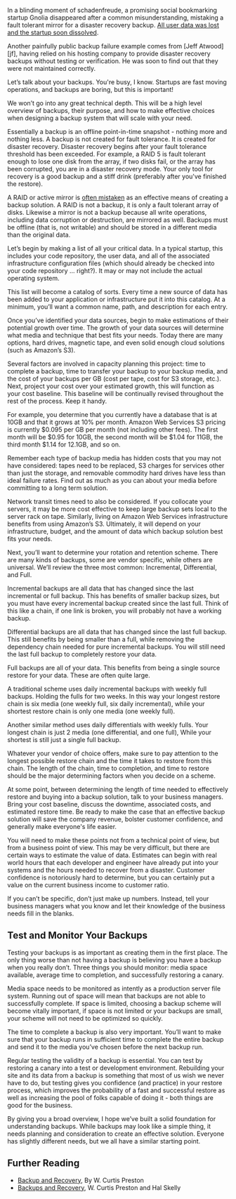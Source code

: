                                                                      
                                                                     
                                                                     
                                             
In a blinding moment of schadenfreude, a promising social bookmarking
startup Gnolia disappeared after a common misunderstanding, mistaking
a fault tolerant mirror for a disaster recovery backup. [All user
data was lost and the startup soon dissolved][gn].

Another painfully public backup failure example comes from [Jeff
Atwood][jf], having relied on his hosting company to provide disaster
recovery backups without testing or verification. He was soon to find
out that they were not maintained correctly.

Let’s talk about your backups. You're busy, I know. Startups are fast
moving operations, and backups are boring, but this is important!

We won’t go into any great technical depth. This will be a high level overview
of backups, their purpose, and how to make effective choices when designing a
backup system that will scale with your need.

Essentially a backup is an offline point-in-time snapshot - nothing
more and nothing less. A backup is not created for fault tolerance. It
is created for disaster recovery. Disaster recovery begins after your
fault tolerance threshold has been exceeded. For example, a RAID 5 is
fault tolerant enough to lose one disk from the array, if two disks
fail, or the array has been corrupted, you are in a disaster recovery
mode. Your only tool for recovery is a good backup and a stiff drink
(preferably after you've finished the restore).

A RAID or active mirror is [often mistaken][mis] as an effective means
of creating a backup solution. A RAID is not a backup, it is only a
fault tolerant array of disks. Likewise a mirror is not a backup because all
write operations, including data corruption or destruction, are mirrored
as well. Backups must be offline (that is, not writable) and should
be stored in a different media than the original data.

Let’s begin by making a list of all your critical data. In a typical
startup, this includes your code repository, the user data, and all of the
associated infrastructure configuration files (which should already be
checked into your code repository … right?). It may or may not include
the actual operating system.

This list will become a catalog of sorts. Every time a new source of
data has been added to your application or infrastructure put it into
this catalog. At a minimum, you’ll want a common name, path, and
description for each entry.

Once you’ve identified your data sources, begin to make estimations of
their potential growth over time. The growth of your data sources will
determine what media and technique that best fits your needs. Today
there are many options, hard drives, magnetic tape, and even solid
enough cloud solutions (such as Amazon’s S3).

Several factors are involved in capacity planning this project: time
to complete a backup, time to transfer your backup to your backup
media, and the cost of your backups per GB (cost per tape, cost for S3
storage, etc.). Next, project your cost over your estimated growth,
this will function as your cost baseline. This baseline will be
continually revised throughout the rest of the process. Keep it handy.

For example, you determine that you currently have a database that is
at 10GB and that it grows at 10% per month. Amazon Web Services S3 pricing is
currently $0.095 per GB per month (not including other fees). The
first month will be $0.95 for 10GB, the second month will be $1.04 for
11GB, the third month $1.14 for 12.1GB, and so on.

Remember each type of backup media has hidden costs that you may not
have considered: tapes need to be replaced, S3 charges for services
other than just the storage, and removable commodity hard drives have
less than ideal failure rates. Find out as much as you can about your
media before committing to a long term solution.

Network transit times need to also be considered. If you collocate your
servers, it may be more cost effective to keep large backup sets local
to the server rack on tape. Similarly, living on Amazon Web Services
infrastructure benefits from using Amazon’s S3. Ultimately, it will depend on
your infrastructure, budget, and the amount of data which backup solution
best fits your needs.

Next, you’ll want to determine your rotation and retention
scheme. There are many kinds of backups, some are vendor specific,
while others are universal. We’ll review the three most common:
Incremental, Differential, and Full.

Incremental backups are all data that has changed since the last incremental or
full backup. This has benefits of smaller backup sizes, but you must have every
incremental backup created since the last full. Think of this like a chain, if
one link is broken, you will probably not have a working backup.

Differential backups are all data that has changed since the last full
backup. This still benefits by being smaller than a full, while removing the
dependency chain needed for pure incremental backups. You will still
need the last full backup to completely restore your data.

Full backups are all of your data. This benefits from being a single source
restore for your data. These are often quite large.  

A traditional scheme uses daily incremental backups with weekly full
backups. Holding the fulls for two weeks. In this way your longest
restore chain is six media (one weekly full, six daily incremental),
while your shortest restore chain is only one media (one weekly full).

Another similar method uses daily differentials with weekly
fulls. Your longest chain is just 2 media (one differential, and one
full), While your shortest is still just a single full backup.

Whatever your vendor of choice offers, make sure to pay attention to the
longest possible restore chain and the time it takes to restore from
this chain. The length of the chain, time to completion, and time to
restore should be the major determining factors when you decide on a
scheme.

At some point, between determining the length of time needed to
effectively restore and buying into a backup solution, talk to your
business managers. Bring your cost baseline, discuss the downtime,
associated costs, and estimated restore time. Be ready to make the case that
an effective backup solution will save the company revenue, bolster customer
confidence, and generally make everyone's life easier.

You will need to make these points not from a technical point of view,
but from a business point of view. This may be very difficult, but
there are certain ways to estimate the value of data. Estimates can
begin with real world hours that each developer and engineer have
already put into your systems and the hours needed to recover from a
disaster. Customer confidence is notoriously hard to determine, but
you can certainly put a value on the current business income to
customer ratio.

If you can’t be specific, don’t just make up numbers. Instead,
tell your business managers what you know and let their knowledge
of the business needs fill in the blanks.

## Test and Monitor Your Backups

Testing your backups is as important as creating them in the first
place. The only thing worse than not having a backup is believing you
have a backup when you really don’t. Three things you should monitor:
media space available, average time to completion, and successfully
restoring a canary.

Media space needs to be monitored as intently as a production server
file system. Running out of space will mean that backups are not able
to successfully complete. If space is limited, choosing a backup
scheme will become vitally important, if space is not limited or your
backups are small, your scheme will not need to be optimized so
quickly.

The time to complete a backup is also very important. You’ll want to make sure
that your backup runs in sufficient time to complete the entire backup and send
it to the media you’ve chosen before the next backup run.

Regular testing the validity of a backup is essential. You can test by
restoring a canary into a test or development environment.  Rebuilding your
site and its data from a backup is something that most of us wish we never have
to do, but testing gives you confidence (and practice) in your restore process,
which improves the probability of a fast and successful restore as well as
increasing the pool of folks capable of doing it - both things are good for the
business.

By giving you a broad overview, I hope we’ve built a solid foundation
for understanding backups. While backups may look like a simple thing, it
needs planning and consideration to create an effective solution. Everyone 
has slightly different needs, but we all have a similar starting point.

## Further Reading

* [Backup and Recovery][ab], By W. Curtis Preston
* [Backups and Recovery][ps], W. Curtis Preston and Hal Skelly

[ab]: http://shop.oreilly.com/product/9780596102463.do
[mis]: http://www.google.com/search?q=raid+is+not+a+backup&oq=raid+is+not+a+backup
[ja]: http://www.codinghorror.com/blog/2009/12/international-backup-awareness-day.html
[gn]: http://blog.backblaze.com/2009/03/02/magnolia-wilts-with-no-backup/
[ps]: https://www.usenix.org/lisa/books/backups-and-recovery
